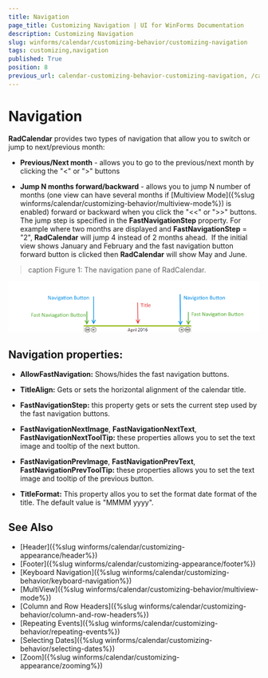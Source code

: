 ```yaml
---
title: Navigation
page_title: Customizing Navigation | UI for WinForms Documentation
description: Customizing Navigation
slug: winforms/calendar/customizing-behavior/customizing-navigation
tags: customizing,navigation
published: True
position: 8
previous_url: calendar-customizing-behavior-customizing-navigation, /calendar/customizing-behavior/customizing-navigation
---
```


# Navigation


__RadCalendar__ provides two types of navigation that allow you to switch or jump to next/previous month:

* __Previous/Next month__ - allows you to go to the previous/next month by clicking the "<" or ">" buttons
            

* __Jump N months forward/backward__ - allows you to jump N number of months (one view can have several months if [Multiview Mode]({%slug winforms/calendar/customizing-behavior/multiview-mode%}) is enabled) forward or backward when you click the "<<" or ">>" buttons. The jump step is specified in the __FastNavigationStep__ property. For example where two months are displayed and __FastNavigationStep__ = "2", __RadCalendar__ will jump 4 instead of 2 months ahead.  If the initial view shows January and February and the fast navigation button forward button is clicked then __RadCalendar__ will show May and June. 

>caption Figure 1: The navigation pane of RadCalendar. 

![calendar-customizing-behaviour-customizing-navigation 001](images/calendar-customizing-behaviour-customizing-navigation001.png)

## Navigation properties:

* __AllowFastNavigation:__ Shows/hides the fast navigation buttons.
* __TitleAlign:__ Gets or sets the horizontal alignment of the calendar title. 
* __FastNavigationStep:__ this property gets or sets the current step used by the fast navigation buttons.

* __FastNavigationNextImage__, __FastNavigationNextText__, __FastNavigationNextToolTip:__ these properties allows you to set the text image and tooltip of the next button.

* __FastNavigationPrevImage__, __FastNavigationPrevText__, __FastNavigationPrevToolTip:__ these properties allows you to set the text image and tooltip of the previous button.

* __TitleFormat:__ This property allos you to set the format date format of the title. The default value is "MMMM yyyy".

## See Also

* [Header]({%slug winforms/calendar/customizing-appearance/header%})
* [Footer]({%slug winforms/calendar/customizing-appearance/footer%})
* [Keyboard Navigation]({%slug  winforms/calendar/customizing-behavior/keyboard-navigation%})
* [MultiView]({%slug winforms/calendar/customizing-behavior/multiview-mode%})
* [Column and Row Headers]({%slug winforms/calendar/customizing-behavior/column-and-row-headers%})
* [Repeating Events]({%slug winforms/calendar/customizing-behavior/repeating-events%})
* [Selecting Dates]({%slug winforms/calendar/customizing-behavior/selecting-dates%})
* [Zoom]({%slug winforms/calendar/customizing-appearance/zooming%})





